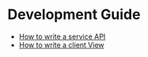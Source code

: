 Development Guide
============================

* [How to write a service API](./serverapi.md)
* [How to write a client View](./clientview.md)

